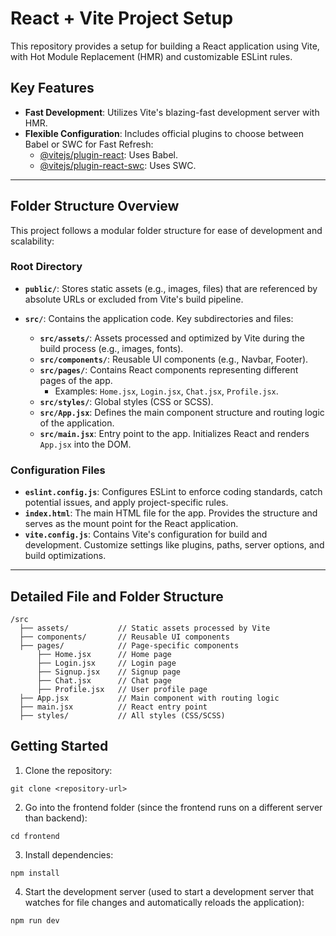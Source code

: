# **React + Vite Project Setup**

This repository provides a setup for building a React application using Vite, with Hot Module Replacement (HMR) and customizable ESLint rules.

## **Key Features**
- **Fast Development**: Utilizes Vite's blazing-fast development server with HMR.
- **Flexible Configuration**: Includes official plugins to choose between Babel or SWC for Fast Refresh:
  - [@vitejs/plugin-react](https://github.com/vitejs/vite-plugin-react/blob/main/packages/plugin-react/README.md): Uses Babel.
  - [@vitejs/plugin-react-swc](https://github.com/vitejs/vite-plugin-react-swc): Uses SWC.

---

## **Folder Structure Overview**
This project follows a modular folder structure for ease of development and scalability:

### **Root Directory**
- **`public/`**: Stores static assets (e.g., images, files) that are referenced by absolute URLs or excluded from Vite's build pipeline.

- **`src/`**: Contains the application code. Key subdirectories and files:
  - **`src/assets/`**: Assets processed and optimized by Vite during the build process (e.g., images, fonts).
  - **`src/components/`**: Reusable UI components (e.g., Navbar, Footer).
  - **`src/pages/`**: Contains React components representing different pages of the app.
    - Examples: `Home.jsx`, `Login.jsx`, `Chat.jsx`, `Profile.jsx`.
  - **`src/styles/`**: Global styles (CSS or SCSS).
  - **`src/App.jsx`**: Defines the main component structure and routing logic of the application.
  - **`src/main.jsx`**: Entry point to the app. Initializes React and renders `App.jsx` into the DOM.

### **Configuration Files**
- **`eslint.config.js`**: Configures ESLint to enforce coding standards, catch potential issues, and apply project-specific rules.
- **`index.html`**: The main HTML file for the app. Provides the structure and serves as the mount point for the React application.
- **`vite.config.js`**: Contains Vite's configuration for build and development. Customize settings like plugins, paths, server options, and build optimizations.

---

## **Detailed File and Folder Structure**
```
/src
  ├── assets/           // Static assets processed by Vite
  ├── components/       // Reusable UI components
  ├── pages/            // Page-specific components
      ├── Home.jsx      // Home page
      ├── Login.jsx     // Login page
      ├── Signup.jsx    // Signup page
      ├── Chat.jsx      // Chat page
      ├── Profile.jsx   // User profile page
  ├── App.jsx           // Main component with routing logic
  ├── main.jsx          // React entry point
  ├── styles/           // All styles (CSS/SCSS)
```


## Getting Started
1. Clone the repository:
```
git clone <repository-url> 
```
2. Go into the frontend folder (since the frontend runs on a different server than backend):
```
cd frontend
```
3. Install dependencies:
```
npm install
```
4. Start the development server (used to start a development server that watches for file changes and automatically reloads the application):
```
npm run dev
```